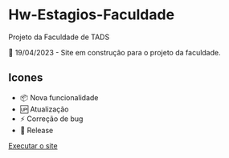 # Hw-Estagios-Faculdade
Projeto da Faculdade de TADS






📅 19/04/2023 - Site em construção para o projeto da faculdade.


## Icones

- :package: Nova funcionalidade<br>
- :up: Atualização<br>
- :zap: Correção de bug<br>
- :checkered_flag: Release<br>















<a href="https://aneziojr.github.io/Hw-Estagios-Faculdade//" target="_blank">Executar o site</a>
